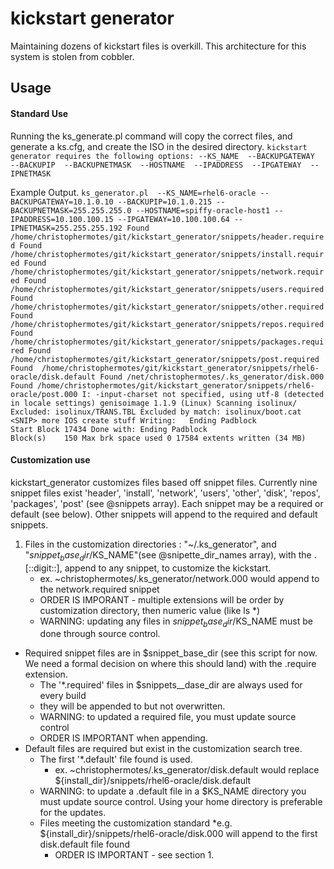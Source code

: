 # kickstart generator
Maintaining dozens of kickstart files is overkill. This architecture for this system is stolen from cobbler.
## Usage
#### Standard Use
Running the ks_generate.pl command will copy the correct files, and generate a ks.cfg, and create the ISO in the desired directory.
`kickstart generator requires the following options:
        --KS_NAME 
        --BACKUPGATEWAY 
        --BACKUPIP 
        --BACKUPNETMASK 
        --HOSTNAME 
        --IPADDRESS 
        --IPGATEWAY 
        --IPNETMASK 
`

Example Output.
`ks_generator.pl  --KS_NAME=rhel6-oracle --BACKUPGATEWAY=10.1.0.10 --BACKUPIP=10.1.0.215 --BACKUPNETMASK=255.255.255.0 --HOSTNAME=spiffy-oracle-host1 --IPADDRESS=10.100.100.15 --IPGATEWAY=10.100.100.64 --IPNETMASK=255.255.255.192
Found  /home/christophermotes/git/kickstart_generator/snippets/header.required
Found  /home/christophermotes/git/kickstart_generator/snippets/install.required
Found  /home/christophermotes/git/kickstart_generator/snippets/network.required
Found  /home/christophermotes/git/kickstart_generator/snippets/users.required
Found  /home/christophermotes/git/kickstart_generator/snippets/other.required
Found  /home/christophermotes/git/kickstart_generator/snippets/repos.required
Found  /home/christophermotes/git/kickstart_generator/snippets/packages.required
Found  /home/christophermotes/git/kickstart_generator/snippets/post.required
Found  /home/christophermotes/git/kickstart_generator/snippets/rhel6-oracle/disk.default
Found /net/christophermotes/.ks_generator/disk.000
Found /home/christophermotes/git/kickstart_generator/snippets/rhel6-oracle/post.000
I: -input-charset not specified, using utf-8 (detected in locale settings)
genisoimage 1.1.9 (Linux)
Scanning isolinux/
Excluded: isolinux/TRANS.TBL
Excluded by match: isolinux/boot.cat
<SNIP> more IOS create stuff
Writing:   Ending Padblock                         Start Block 17434
Done with: Ending Padblock                         Block(s)    150
Max brk space used 0
17584 extents written (34 MB)
`

#### Customization use
kickstart_generator customizes files based off snippet files. Currently nine snippet files exist 'header', 'install', 'network', 'users', 'other', 'disk', 'repos', 'packages', 'post' (see @snippets array). Each snippet may be a required or default (see below). Other snippets will append to the required and default snippets.
1. Files in the customization directories : "~/.ks_generator", and "$snippet_base_dir/$KS_NAME"(see @snipette_dir_names array), with the .[::digit::], append to any snippet, to customize the kickstart.
    * ex. ~christophermotes/.ks_generator/network.000 would append to the network.required snippet
    * ORDER IS IMPORANT - multiple extensions will be order by customization directory, then numeric value (like ls *)
    * WARNING: updating any files in $snippet_base_dir/$KS_NAME must  be done through source control.
* Required snippet files are in $snippet_base_dir (see this script for now. We need a formal decision on where this should land) with the .require extension.
    * The '\*.required' files in $snippets__dase_dir are always used for every build
    * they will be appended to but not overwritten.
    * WARNING: to updated a required file,  you must update source control
    * ORDER IS IMPORTANT when appending.
* Default files are required but exist in the customization search tree.
    * The first '\*.default' file found is used.
        * ex. ~christophermotes/.ks_generator/disk.default would replace ${install_dir}/snippets/rhel6-oracle/disk.default
    * WARNING: to update a .default file in a $KS_NAME directory you must update source control. Using your home directory is preferable for the updates.
    * Files meeting the customization standard 
        *e.g. ${install_dir}/snippets/rhel6-oracle/disk.000 will append to the  first disk.default file found
        * ORDER IS IMPORTANT - see section 1.
